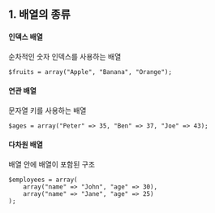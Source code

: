 

## 1. 배열의 종류

#### 인덱스 배열
순차적인 숫자 인덱스를 사용하는 배열
```
$fruits = array("Apple", "Banana", "Orange");
```

#### 연관 배열
문자열 키를 사용하는 배열
```
$ages = array("Peter" => 35, "Ben" => 37, "Joe" => 43);
```

#### 다차원 배열
배열 안에 배열이 포함된 구조
```
$employees = array(
    array("name" => "John", "age" => 30),
    array("name" => "Jane", "age" => 25)
);
```
